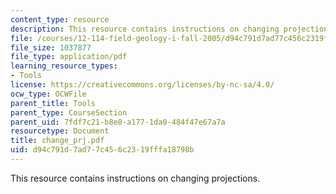 ```yaml
---
content_type: resource
description: This resource contains instructions on changing projections.
file: /courses/12-114-field-geology-i-fall-2005/d94c791d7ad77c456c2319fffa18798b_change_prj.pdf
file_size: 1037877
file_type: application/pdf
learning_resource_types:
- Tools
license: https://creativecommons.org/licenses/by-nc-sa/4.0/
ocw_type: OCWFile
parent_title: Tools
parent_type: CourseSection
parent_uid: 7fdf7c21-b8e8-a177-1da0-484f47e67a7a
resourcetype: Document
title: change_prj.pdf
uid: d94c791d-7ad7-7c45-6c23-19fffa18798b
---
```

This resource contains instructions on changing projections.